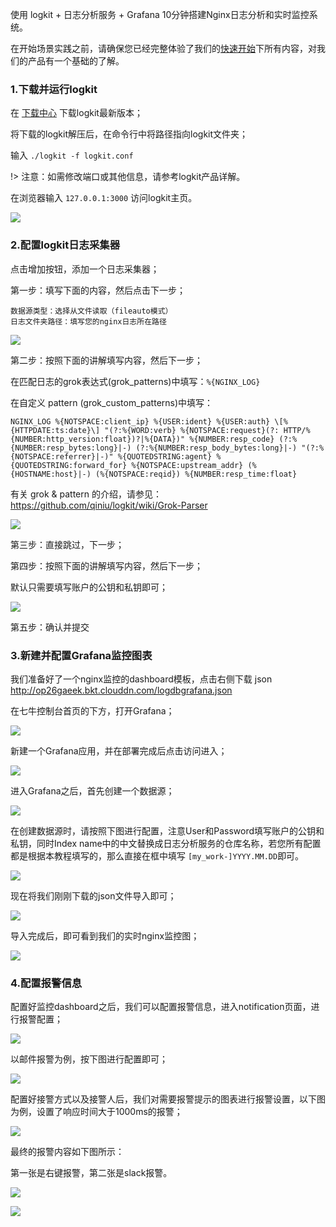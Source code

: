 使用 logkit + 日志分析服务 + Grafana 10分钟搭建Nginx日志分析和实时监控系统。

在开始场景实践之前，请确保您已经完整体验了我们的[快速开始](prepare_the_data.md)下所有内容，对我们的产品有一个基础的了解。

### 1.下载并运行logkit
在 [下载中心](download_logkit.md) 下载logkit最新版本；

将下载的logkit解压后，在命令行中将路径指向logkit文件夹；

输入 `./logkit -f logkit.conf`

!> 注意：如需修改端口或其他信息，请参考logkit产品详解。

在浏览器输入 `127.0.0.1:3000` 访问logkit主页。

![](http://docs.qiniucdn.com/data_collection_logkit_4.png)

### 2.配置logkit日志采集器

点击增加按钮，添加一个日志采集器；

第一步：填写下面的内容，然后点击下一步；

```
数据源类型：选择从文件读取（fileauto模式）
日志文件夹路径：填写您的nginx日志所在路径
```

![](http://docs.qiniucdn.com/nginx1.png)

第二步：按照下面的讲解填写内容，然后下一步；

在匹配日志的grok表达式(grok_patterns)中填写：`%{NGINX_LOG}`

在自定义 pattern (grok_custom_patterns)中填写：

```
NGINX_LOG %{NOTSPACE:client_ip} %{USER:ident} %{USER:auth} \[%{HTTPDATE:ts:date}\] "(?:%{WORD:verb} %{NOTSPACE:request}(?: HTTP/%{NUMBER:http_version:float})?|%{DATA})" %{NUMBER:resp_code} (?:%{NUMBER:resp_bytes:long}|-) (?:%{NUMBER:resp_body_bytes:long}|-) "(?:%{NOTSPACE:referrer}|-)" %{QUOTEDSTRING:agent} %{QUOTEDSTRING:forward_for} %{NOTSPACE:upstream_addr} (%{HOSTNAME:host}|-) (%{NOTSPACE:reqid}) %{NUMBER:resp_time:float}
```

有关 grok & pattern 的介绍，请参见：https://github.com/qiniu/logkit/wiki/Grok-Parser


![](http://docs.qiniucdn.com/nginx2.png)

第三步：直接跳过，下一步；

第四步：按照下面的讲解填写内容，然后下一步；

默认只需要填写账户的公钥和私钥即可；

![](http://docs.qiniucdn.com/nginx3.png)

第五步：确认并提交

### 3.新建并配置Grafana监控图表

我们准备好了一个nginx监控的dashboard模板，点击右侧下载 json http://op26gaeek.bkt.clouddn.com/logdbgrafana.json

在七牛控制台首页的下方，打开Grafana；

![](http://docs.qiniucdn.com/nginx40.png)

新建一个Grafana应用，并在部署完成后点击访问进入；

![](http://docs.qiniucdn.com/nginx41.png)

进入Grafana之后，首先创建一个数据源；

![](http://docs.qiniucdn.com/nginx42.png)

在创建数据源时，请按照下图进行配置，注意User和Password填写账户的公钥和私钥，同时Index name中的中文替换成日志分析服务的仓库名称，若您所有配置都是根据本教程填写的，那么直接在框中填写 `[my_work-]YYYY.MM.DD`即可。

![](http://docs.qiniucdn.com/nginx44.png)

现在将我们刚刚下载的json文件导入即可；

![](http://docs.qiniucdn.com/nginx45.png)

导入完成后，即可看到我们的实时nginx监控图；

![](http://docs.qiniucdn.com/nginx49.png)


### 4.配置报警信息

配置好监控dashboard之后，我们可以配置报警信息，进入notification页面，进行报警配置；

![](http://docs.qiniucdn.com/nginx59.png)

以邮件报警为例，按下图进行配置即可；

![](http://docs.qiniucdn.com/nginx60.png)

配置好接警方式以及接警人后，我们对需要报警提示的图表进行报警设置，以下图为例，设置了响应时间大于1000ms的报警；

![](http://docs.qiniucdn.com/nginx70.png)

最终的报警内容如下图所示：

第一张是右键报警，第二张是slack报警。

![](http://docs.qiniucdn.com/nginx50.png)

![](http://docs.qiniucdn.com/nginx51.png)

